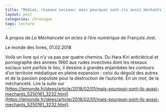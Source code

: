 ```yaml
---
title: "Médias, réseaux sociaux: mais pourquoi sont-ils aussi méchants ?"
layout: post
categories: chronique
tags: lecture
---
```


À propos de <i>La Méchanceté en actes à l’ère numérique</i> de François Jost.

Le monde des livres, 01.02.2018

Voilà un livre qui n’y va pas par quatre chemins. Du Hara Kiri anticlérical et pornographe des années 1960 aux rudes invectives dont les réseaux sociaux sont parfois le lieu, il dessine à grandes enjambées les contours d’un territoire médiatique en pleine expansion : celui du dégoût des autres et de la passion populiste pour la destruction de l’autorité. En un mot, de la méchanceté.
Lire la suite sur [https://lemonde.fr/idees/article/2018/02/01/mais-pourquoi-sont-ils-aussi-mechants_5250161_3232.html](https://lemonde.fr/idees/article/2018/02/01/mais-pourquoi-sont-ils-aussi-mechants_5250161_3232.html).

